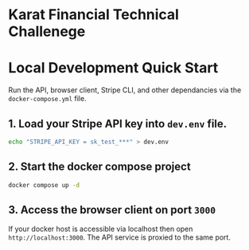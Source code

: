 # Karat Financial Technical Challenege

# Local Development Quick Start
Run the API, browser client, Stripe CLI, and other dependancies via the `docker-compose.yml` file. 

## 1. Load your Stripe API key into `dev.env` file. 
```sh
echo "STRIPE_API_KEY = sk_test_***" > dev.env
```

## 2. Start the docker compose project
```sh
docker compose up -d
```

## 3. Access the browser client on port `3000`
If your docker host is accessible via localhost then open `http://localhost:3000`. The API service is proxied to the same port.